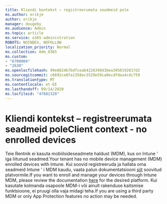 ```yaml
---
title: Kliendi kontekst – registreerumata seadmeid pole
ms.author: erikje
author: erikje
manager: dougeby
ms.audience: Admin
ms.topic: article
ms.service: o365-administration
ROBOTS: NOINDEX, NOFOLLOW
localization_priority: Normal
ms.collection: Adm_O365
ms.custom:
- "6700004"
- "2630"
ms.openlocfilehash: 99e882467bdfceab4226399d3bea3950192817d2
ms.sourcegitcommit: c6692ce0fa1358ec3529e59ca0ecdfdea4cdc759
ms.translationtype: MT
ms.contentlocale: et-EE
ms.lasthandoff: 09/14/2020
ms.locfileid: "47681328"
---
```

# <a name="client-context---no-enrolled-devices"></a><span data-ttu-id="97496-102">Kliendi kontekst – registreerumata seadmeid pole</span><span class="sxs-lookup"><span data-stu-id="97496-102">Client context - no enrolled devices</span></span>

<span data-ttu-id="97496-103">Teie Rentnik ei kasuta mobiilsideseadmete haldust (MDM), kus on Intune ' iga liitunud seadmed.</span><span class="sxs-lookup"><span data-stu-id="97496-103">Your tenant has no mobile device management (MDM) enrolled devices with Intune.</span></span> <span data-ttu-id="97496-104">Kui soovid registreeruda ja hallata oma seadmeid Intune ' i MDM kaudu, vaata palun dokumentatsiooni [siit](https://docs.microsoft.com/intune/device-enrollment) soovitud platvormile.</span><span class="sxs-lookup"><span data-stu-id="97496-104">If you want to enroll and manage your devices through Intune MDM, please review the documentation [here](https://docs.microsoft.com/intune/device-enrollment) for the desired platform.</span></span> <span data-ttu-id="97496-105">Kui kasutate kolmanda osapoole MDM-i või ainult rakenduse kaitsmise funktsioone, ei pruugi olla vaja midagi teha.</span><span class="sxs-lookup"><span data-stu-id="97496-105">If you are using a third party MDM or only App Protection features no action may be needed.</span></span> 